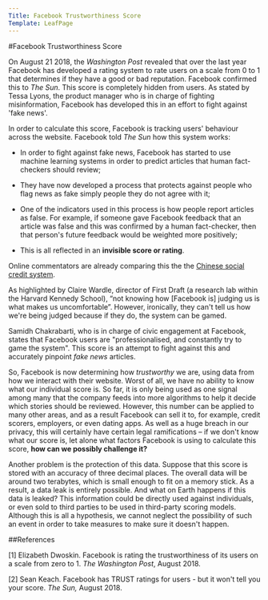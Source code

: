 ```yaml
---
Title: Facebook Trustworthiness Score
Template: LeafPage
---
```

#Facebook Trustworthiness Score

On August 21 2018, the *Washington Post* revealed that over the last year Facebook has developed a rating system to rate users on a scale from 0 to 1 that determines if they have a good or bad reputation. Facebook confirmed this to *The Sun*. This score is completely hidden from users. As stated by Tessa Lyons, the product manager who is in charge of fighting misinformation, Facebook has developed this in an effort to fight against 'fake news'. 

In order to calculate this score, Facebook is tracking users' behaviour across the website. Facebook told *The Sun* how this system works:

  - In order to fight against fake news, Facebook has started to use machine learning systems in order to predict articles that human fact-checkers should review;
  
  - They have now developed a process that protects against people who flag news as fake simply people they do not agree with it;
  
  - One of the indicators used in this process is how people report articles as false. For example, if someone gave Facebook feedback that an article was false and this was confirmed by a human fact-checker, then that person's future feedback would be weighted more positively;
  
  - This is all reflected in an **invisible score or rating**.

Online commentators are already comparing this the the [Chinese social credit system](http://cueimps.soc.srcf.net/course/course/credit-scores/Social_Credit_Scores/china). 

As highlighted by Claire Wardle, director of First Draft (a research lab within the Harvard Kennedy School), “not knowing how [Facebook is] judging us is what makes us uncomfortable”. However, ironically, they can't tell us how we're being judged because if they do, the system can be gamed.

Samidh Chakrabarti, who is in charge of civic engagement at Facebook, states that Facebook users are "professionalised, and constantly try to game the system". This score is an attempt to fight against this and accurately pinpoint *fake news* articles.

So, Facebook is now determining how *trustworthy* we are, using data from how we interact with their website. Worst of all, we have no ability to know what our individual score is. So far, it is only being used as one signal among many that the company feeds into more algorithms to help it decide which stories should be reviewed. However, this number can be applied to many other areas, and as a result Facebook can sell it to, for example, credit scorers, employers, or even dating apps. As well as a huge breach in our privacy, this will certainly have certain legal ramifications – if we don't know what our score is, let alone what factors Facebook is using to calculate this score, **how can we possibly challenge it?** 

Another problem is the protection of this data. Suppose that this score is stored with an accuracy of three decimal places. The overall data will be around two terabytes, which is small enough to fit on a memory stick. As a result, a data leak is entirely possible. And what on Earth happens if this data is leaked? This information could be directly used against individuals, or even sold to third parties to be used in third-party scoring models. Although this is all a hypothesis, we cannot neglect the possibility of such an event in order to take measures to make sure it doesn't happen. 

##References

[1] Elizabeth Dwoskin. Facebook is rating the trustworthiness of its users on a scale from zero to 1. *The Washington Post*, August 2018.

[2] Sean Keach. Facebook has TRUST ratings for users - but it won't tell you your score. *The Sun,* August 2018.
